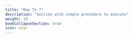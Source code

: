 ```yaml
---
title: "How To ?"
description: "Section with simple procedure to execute"
weight: 10
bookCollapseSection: true
icon: star
---
```


